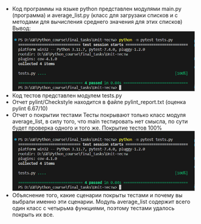 - Код программы на языке python представлен модулями main.py (программа) и average_list.py (класс для загрузаки списков и с методами для вычисления среднего значения для этих списков)
  Вывод:
  ![Вывод программы](https://github.com/LeonDeTur/Unit_tests_final/blob/main/Вывод%20программы.png)
- Код тестов представлен модулем tests.py
- Отчет pylint/Checkstyle находится в файле pylint_report.txt (оценка pylint 6.67/10)
- Отчет о покрытии тестами
  Тесты покрывают только класс модуля average_list, в силу того, что main тестировать нет смысла, по сути будет проверка одного и того же.
  Покрытие тестов 100%
  ![Покрытие тестов](https://github.com/LeonDeTur/Unit_tests_final/blob/main/Покрытие%20тестами.png)
- Объяснение того, какие сценарии покрыты тестами и почему вы выбрали именно эти сценарии.
  Модуль average_list содержит всего один класс с четырьма функциями, поэтому тестами удалось покрыть их все.
